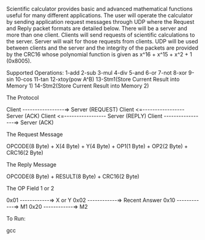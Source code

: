 Scientific calculator provides basic and advanced mathematical functions useful for many
different applications. The user will operate the calculator by sending application request
messages through UDP where the Request and Reply packet formats are detailed below.
There will be a server and more than one client. Clients will send requests of scientific
calculations to the server. Server will wait for those requests from clients. UDP will be
used between clients and the server and the integrity of the packets are provided by the
CRC16 whose polynomial function is given as x^16 + x^15 + x^2 + 1 (0x8005).

Supported Operations:
1-add
2-sub
3-mul
4-div
5-and
6-or
7-not
8-xor
9-sin
10-cos
11-tan
12-xtoy(pow A^B)
13-Stm1(Store Current Result into Memory 1)
14-Stm2(Store Current Result into Memory 2)

The Protocol

Client -----------------=>  Server (REQUEST)
Client <=-----------------  Server (ACK)
Client <=-----------------  Server (REPLY)
Client -----------------=> Server (ACK)


The Request Message

OPCODE(8 Byte) + X(4 Byte) + Y(4 Byte) + OP1(1 Byte) + OP2(2 Byte) + CRC16(2 Byte)

The Reply Message 

OPCODE(8 Byte) + RESULT(8 Byte) + CRC16(2 Byte)


The OP Field 1 or 2 

0x01 ------------=> X or Y
0x02 ------------=> Recent Answer
0x10 ------------=> M1
0x20 ------------=> M2



To Run: 

gcc 








